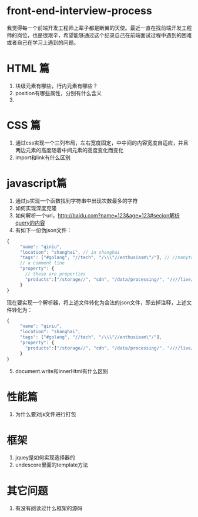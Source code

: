# front-end-interview-process

我觉得每一个前端开发工程师上辈子都是断翼的天使。最近一直在找前端开发工程师的岗位，也是很艰辛，希望能够通过这个纪录自己在前端面试过程中遇到的困难或者自己在学习上遇到的问题。

# HTML 篇

1. 块级元素有哪些，行内元素有哪些？
2. position有哪些属性，分别有什么含义
3. ​



# CSS 篇

1. 通过css实现一个三列布局，左右宽度固定，中中间的内容宽度自适应，并且两边元素的高度随着中间元素的高度变化而变化
2. import和link有什么区别

# javascript篇

1. 通过js实现一个函数找到字符串中出现次数最多的字符
2. 如何实现深度克隆
3. 如何解析一个url，http://baidu.com?name=123&age=123#secion解析query的内容
4. 有如下一份伪json文件：

```javascript
{
     "name": "qiniu",
     "location": "shanghai", // in shanghai
     "tags": ["#golang", "//tech", "/\\\"//enthusiasm\"/"], // //manytags
     // a comment line
     "property": {
       // these are properties
       "products":["/storage//", "cdn", "/data/processing/", "////live///"] //4 products
     }
}
```

现在要实现一个解析器，将上述文件转化为合法的json文件，即去掉注释，上述文件转化为：

```javascript
{
     "name": "qiniu",
     "location": "shanghai",
     "tags": ["#golang", "//tech", "/\\\"//enthusiasm\"/"], 
     "property": {
       "products":["/storage//", "cdn", "/data/processing/", "////live///"] 
     }
}
```

5. document.write和innerHtml有什么区别

# 性能篇

1. 为什么要对js文件进行打包



# 框架

1. jquey是如何实现选择器的
2. undescore里面的template方法



# 其它问题

1. 有没有阅读过什么框架的源码